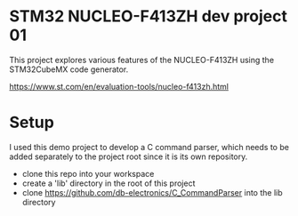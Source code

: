 # STM32 NUCLEO-F413ZH dev project 01
This project explores various features of the NUCLEO-F413ZH using the STM32CubeMX code generator. 

https://www.st.com/en/evaluation-tools/nucleo-f413zh.html

# Setup
I used this demo project to develop a C command parser, which needs to be added separately to the project root since it is its own repository. 
* clone this repo into your workspace
* create a 'lib' directory in the root of this project
* clone https://github.com/db-electronics/C_CommandParser into the lib directory
